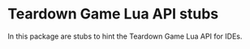 # Teardown Game Lua API stubs

In this package are stubs to hint the Teardown Game Lua API for IDEs.

